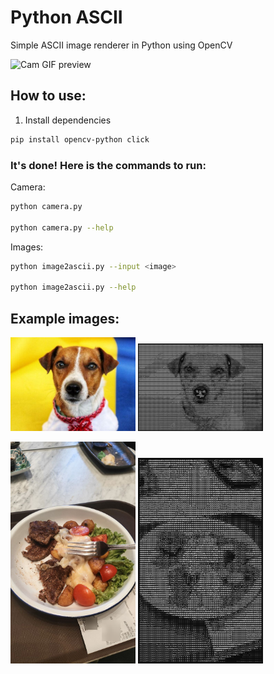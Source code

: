 # Python ASCII
Simple ASCII image renderer in Python using OpenCV

<img src="https://github.com/barabum0/python-ascii/blob/master/github/camera_preview.gif?raw=true" alt="Cam GIF preview" width="500"/>

## How to use:
1. Install dependencies
```bash
pip install opencv-python click
```

### It's done! Here is the commands to run:
Camera:
```bash
python camera.py

python camera.py --help
```

Images:
```bash
python image2ascii.py --input <image>

python image2ascii.py --help
```

## Example images:
<p float="left">
  <img src="https://github.com/barabum0/python-ascii/blob/master/github/pes_orig.png?raw=true?raw=true" alt="dog preview" width="200"/>
  <img src="https://github.com/barabum0/python-ascii/blob/master/github/pes.png?raw=true" alt="dog" width="200"/>
</p>

<p float="left">
  <img src="https://github.com/barabum0/python-ascii/blob/master/github/eda_orig.png?raw=true?raw=true" alt="food preview" width="200"/>
  <img src="https://github.com/barabum0/python-ascii/blob/master/github/eda.png?raw=true" alt="food" width="200"/>
</p>
